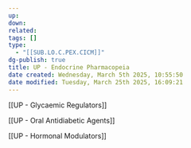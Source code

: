 ```yaml
---
up: 
down: 
related: 
tags: []
type:
  - "[[SUB.LO.C.PEX.CICM]]"
dg-publish: true
title: UP - Endocrine Pharmacopeia
date created: Wednesday, March 5th 2025, 10:55:50
date modified: Tuesday, March 25th 2025, 16:09:21
---
```


[[UP - Glycaemic Regulators]]

[[UP - Oral Antidiabetic Agents]]

[[UP - Hormonal Modulators]]
